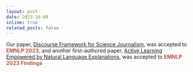 ```yaml
---
layout: post
date: 2023-10-08
inline: true
related_posts: false
---
```


Our paper, [Discourse Framework for Science Journalism](https://arxiv.org/abs/2310.15077), was accepted to **<span style="color:#b45747">EMNLP 2023</span>**, and another first-authored paper, [Active Learning Empowered by Natural Language Explanations](https://arxiv.org/abs/2305.12710), was accepted to **<span style="color:#b45747">EMNLP 2023 Findings</span>**
